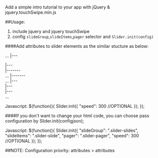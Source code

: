Add a simple intro tutorial to your app with jQuery & jquery.touchSwipe.min.js


##Usage:
1. include jquery and jquery touchSwipe
2. config `slideGroup`,`slideItems`,`pager` selector and `Slider.init(config)`

####Add attributes to slider elements as the similar stucture as below:

...
|---<div class="slider" slider="main">
    |---<div class="slider-slides" slider="slideGroup">
    |-------<div class="slider-slide">
                ...
    |-------</div>
            ...
    |---</div>
    |---<div class="slider-pager" slider="pager"></div>
|---</div>
...

Javascript:
$(function(){
    Slider.init({
        "speed": 300 //OPTIONAL
    });
});


####If you don't want to change your html code, you can choose pass configuration by Slider.init(configjson);

Javascript:
$(function(){
    Slider.init({
        "slideGroup": ".slider-slides",
        "slideItems": ".slider-slide",
        "pager": ".slider-pager",
        "speed": 300 //OPTIONAL
    });
});

##NOTE:
Configuration priority: attributes >  attributes